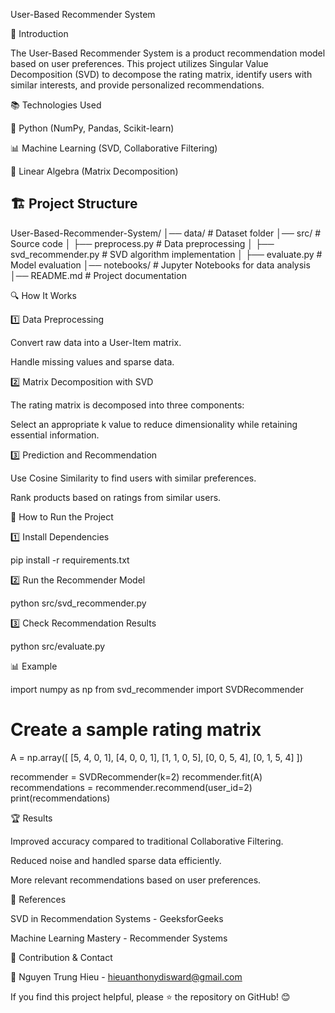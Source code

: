 User-Based Recommender System

📌 Introduction

The User-Based Recommender System is a product recommendation model based on user preferences. This project utilizes Singular Value Decomposition (SVD) to decompose the rating matrix, identify users with similar interests, and provide personalized recommendations.

📚 Technologies Used

🐍 Python (NumPy, Pandas, Scikit-learn)

📊 Machine Learning (SVD, Collaborative Filtering)

🔢 Linear Algebra (Matrix Decomposition)

## 🏗 Project Structure
User-Based-Recommender-System/
│── data/                    # Dataset folder
│── src/                     # Source code
│   ├── preprocess.py        # Data preprocessing
│   ├── svd_recommender.py   # SVD algorithm implementation
│   ├── evaluate.py          # Model evaluation
│── notebooks/               # Jupyter Notebooks for data analysis
│── README.md                # Project documentation

🔍 How It Works

1️⃣ Data Preprocessing

Convert raw data into a User-Item matrix.

Handle missing values and sparse data.

2️⃣ Matrix Decomposition with SVD

The rating matrix is decomposed into three components:


Select an appropriate k value to reduce dimensionality while retaining essential information.

3️⃣ Prediction and Recommendation

Use Cosine Similarity to find users with similar preferences.

Rank products based on ratings from similar users.

🚀 How to Run the Project

1️⃣ Install Dependencies

pip install -r requirements.txt

2️⃣ Run the Recommender Model

python src/svd_recommender.py

3️⃣ Check Recommendation Results

python src/evaluate.py

📊 Example

import numpy as np
from svd_recommender import SVDRecommender

# Create a sample rating matrix
A = np.array([
    [5, 4, 0, 1],
    [4, 0, 0, 1],
    [1, 1, 0, 5],
    [0, 0, 5, 4],
    [0, 1, 5, 4]
])

recommender = SVDRecommender(k=2)
recommender.fit(A)
recommendations = recommender.recommend(user_id=2)
print(recommendations)

🏆 Results

Improved accuracy compared to traditional Collaborative Filtering.

Reduced noise and handled sparse data efficiently.

More relevant recommendations based on user preferences.

📌 References

SVD in Recommendation Systems - GeeksforGeeks

Machine Learning Mastery - Recommender Systems

🎯 Contribution & Contact

📧 Nguyen Trung Hieu - hieuanthonydisward@gmail.com

If you find this project helpful, please ⭐ the repository on GitHub! 😊

